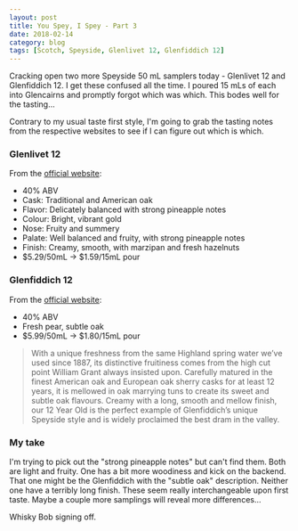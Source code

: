 ```yaml
---
layout: post
title: You Spey, I Spey - Part 3
date: 2018-02-14
category: blog
tags: [Scotch, Speyside, Glenlivet 12, Glenfiddich 12]
---
```


Cracking open two more Speyside 50 mL samplers today - Glenlivet 12 and Glenfiddich 12. I get these confused all the time. I poured 15 mLs of each into Glencairns and promptly forgot which was which. This bodes well for the tasting...

Contrary to my usual taste first style, I'm going to grab the tasting notes from the respective websites to see if I can figure out which is which.

### Glenlivet 12

From the [official website](https://www.theglenlivet.com/en-us/the-glenlivet-12-year-old/):

* 40% ABV
* Cask: Traditional and American oak
* Flavor: Delicately balanced with strong pineapple notes
* Colour: Bright, vibrant gold
* Nose: Fruity and summery
* Palate: Well balanced and fruity, with strong pineapple notes
* Finish: Creamy, smooth, with marzipan and fresh hazelnuts
* $5.29/50mL -> $1.59/15mL pour

### Glenfiddich 12

From the [official website](https://www.glenfiddich.com/us/collection/product-collection/core-range/12-year-old/):

* 40% ABV
* Fresh pear, subtle oak
* $5.99/50mL -> $1.80/15mL pour

>With a unique freshness from the same Highland spring water we’ve used since 1887, its distinctive fruitiness comes from the high cut point William Grant always insisted upon.
>Carefully matured in the finest American oak and European oak sherry casks for at least 12 years, it is mellowed in oak marrying tuns to create its sweet and subtle oak flavours.
>Creamy with a long, smooth and mellow finish, our 12 Year Old is the perfect example of Glenfiddich’s unique Speyside style and is widely proclaimed the best dram in the valley.

### My take

I'm trying to pick out the "strong pineapple notes" but can't find them. Both are light and fruity. One has a bit more woodiness and kick on the backend. That one might be the Glenfiddich with the "subtle oak" description. Neither one have a terribly long finish. These seem really interchangeable upon first taste. Maybe a couple more samplings will reveal more differences...

Whisky Bob signing off.
